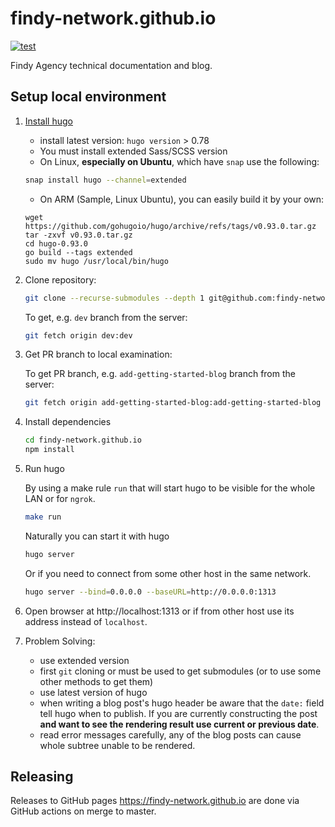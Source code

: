 # findy-network.github.io

[![test](https://github.com/findy-network/findy-network.github.io/actions/workflows/test.yml/badge.svg?branch=dev)](https://github.com/findy-network/findy-network.github.io/actions/workflows/test.yml)

Findy Agency technical documentation and blog.

## Setup local environment

1. [Install hugo](https://gohugo.io/getting-started/installing/)

   - install latest version: `hugo version` > 0.78
   - You must install extended Sass/SCSS version
   - On Linux, **especially on Ubuntu**, which have `snap` use the following:

   ```sh
   snap install hugo --channel=extended
   ```
   - On ARM (Sample, Linux Ubuntu), you can easily build it by your own:
   ```console
   wget https://github.com/gohugoio/hugo/archive/refs/tags/v0.93.0.tar.gz
   tar -zxvf v0.93.0.tar.gz 
   cd hugo-0.93.0
   go build --tags extended
   sudo mv hugo /usr/local/bin/hugo
   ```

1. Clone repository:

   ```bash
   git clone --recurse-submodules --depth 1 git@github.com:findy-network/findy-network.github.io.git
   ```

   To get, e.g. `dev` branch from the server:
   ```bash
   git fetch origin dev:dev
   ```

1. Get PR branch to local examination:

   To get PR branch, e.g. `add-getting-started-blog` branch from the server:
   ```bash
   git fetch origin add-getting-started-blog:add-getting-started-blog
   ```

1. Install dependencies

   ```bash
   cd findy-network.github.io
   npm install
   ```

1. Run hugo

   By using a make rule `run` that will start hugo to be visible for the whole
   LAN or for `ngrok`.
   ```bash
   make run
   ```
   

   Naturally you can start it with hugo
   ```bash
   hugo server
   ```

   Or if you need to connect from some other host in the same network.

   ```bash
   hugo server --bind=0.0.0.0 --baseURL=http://0.0.0.0:1313
   ```

1. Open browser at http://localhost:1313 or if from other host use its address
   instead of `localhost`.

1. Problem Solving:
   - use extended version
   - first `git` cloning or must be used to get submodules (or to use some other
     methods to get them)
   - use latest version of hugo
   - when writing a blog post's hugo header be aware that the `date:` field tell
     hugo when to publish. If you are currently constructing the post **and want
     to see the rendering result use current or previous date**.
   - read error messages carefully, any of the blog posts can cause whole
     subtree unable to be rendered.

## Releasing

Releases to GitHub pages https://findy-network.github.io are done via GitHub actions on merge to master.
